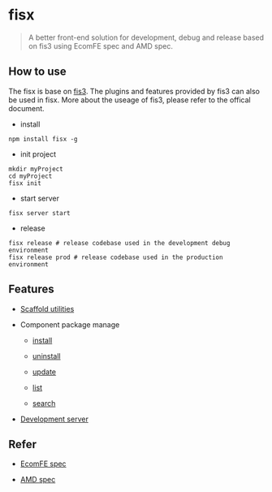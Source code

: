 fisx
========

> A better front-end solution for development, debug and release based on fis3 using EcomFE spec and AMD spec.


## How to use

The fisx is base on [fis3](http://fis.baidu.com/fis3/index.html). The plugins and features provided by fis3 can also be used in fisx. More about the useage of fis3, please refer to the offical document.


* install

```shell
npm install fisx -g
```

* init project

```
mkdir myProject
cd myProject
fisx init 
```

* start server

```
fisx server start
```

* release

```
fisx release # release codebase used in the development debug environment
fisx release prod # release codebase used in the production environment
```

## Features

* [Scaffold utilities](https://github.com/wuhy/fisx-command-init)

* Component package manage

    * [install](https://github.com/wuhy/fisx-command-install)
    
    * [uninstall](https://github.com/wuhy/fisx-command-uninstall)
    
    * [update](https://github.com/wuhy/fisx-command-update)
    
    * [list](https://github.com/wuhy/fisx-command-list)
    
    * [search](https://github.com/wuhy/fisx-command-search)

* [Development server](https://github.com/wuhy/fisx-command-server)

## Refer

* [EcomFE spec](https://github.com/ecomfe/spec)

* [AMD spec](https://github.com/amdjs/amdjs-api/wiki/AMD)
